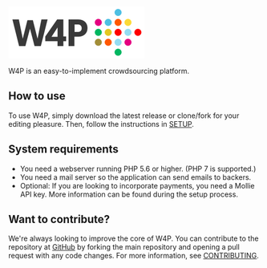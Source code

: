 ![W4P logo](public/assets/logo/logo_w4p.png)

W4P is an easy-to-implement crowdsourcing platform.

## How to use
To use W4P, simply download the latest release or clone/fork for your editing pleasure. Then, follow the instructions in [SETUP](./SETUP.md).

## System requirements

* You need a webserver running PHP 5.6 or higher. (PHP 7 is supported.)
* You need a mail server so the application can send emails to backers.
* Optional: If you are looking to incorporate payments, you need a Mollie API key. More information can be found during the setup process.

## Want to contribute?
We're always looking to improve the core of W4P. You can contribute to the repository at [GitHub](https://github.com/openknowledgebe/W4P) by forking the main repository and opening a pull request with any code changes. For more information, see [CONTRIBUTING](./CONTRIBUTING.md).